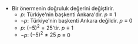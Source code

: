 - Bir önermenin doğruluk değerini değiştirir.
	- $p$: Türkiye'nin başkenti Ankara'dır. $p \equiv 1$
	- $\neg p$: Türkiye'nin başkenti Ankara değildir. $p \equiv 0$
	- $p$: $(-5)^2 = 25$'tir. $p \equiv 1$
	- $\neg p$: $(-5)^2 \not = 25$  $p \equiv 0$